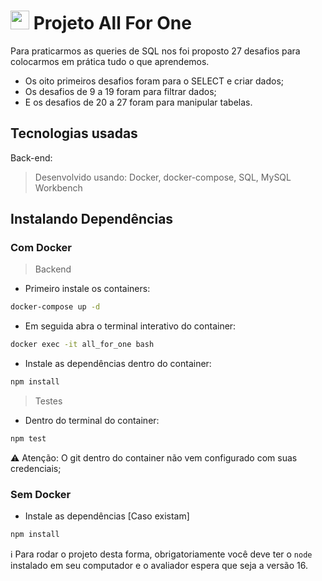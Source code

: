 # <img src="https://user-images.githubusercontent.com/106452876/214559667-c9869f59-7e5b-42aa-8f77-06e45687edc1.png" width="30"/> Projeto All For One
Para praticarmos as queries de SQL nos foi proposto 27 desafios para colocarmos em prática tudo o que aprendemos.
* Os oito primeiros desafios foram para o SELECT e criar dados;
* Os desafios de 9 a 19 foram para filtrar dados;
* E os desafios de 20 a 27 foram para manipular tabelas.

## Tecnologias usadas
Back-end:
> Desenvolvido usando: Docker, docker-compose, SQL, MySQL Workbench

## Instalando Dependências
### Com Docker
> Backend

* Primeiro instale os containers: 
```bash
docker-compose up -d
``` 

* Em seguida abra o terminal interativo do container: 
```bash
docker exec -it all_for_one bash
``` 

* Instale as dependências dentro do container: 
```bash
npm install
``` 
> Testes

* Dentro do terminal do container:
```bash
npm test
``` 

:warning: Atenção: O git dentro do container não vem configurado com suas credenciais;

### Sem Docker

* Instale as dependências [Caso existam]
```bash
npm install
``` 

:information_source: Para rodar o projeto desta forma, obrigatoriamente você deve ter o ```node``` instalado em seu computador e o avaliador espera que seja a versão 16.
